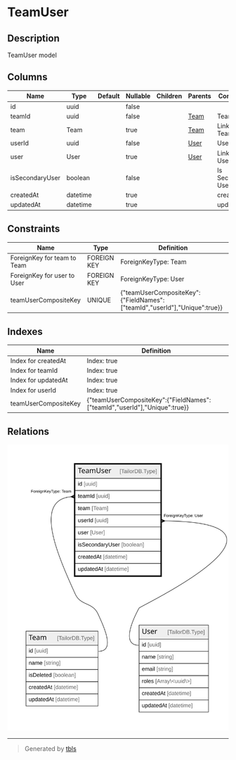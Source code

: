 # TeamUser

## Description

TeamUser model

## Columns

| Name | Type | Default | Nullable | Children | Parents | Comment |
| ---- | ---- | ------- | -------- | -------- | ------- | ------- |
| id | uuid |  | false |  |  |  |
| teamId | uuid |  | false |  | [Team](Team.md) | Team ID |
| team | Team |  | true |  | [Team](Team.md) | Link to the Team |
| userId | uuid |  | false |  | [User](User.md) | User ID |
| user | User |  | true |  | [User](User.md) | Link to the User |
| isSecondaryUser | boolean |  | false |  |  | Is Secondary User? |
| createdAt | datetime |  | true |  |  | createdAt |
| updatedAt | datetime |  | true |  |  | updatedAt |

## Constraints

| Name | Type | Definition |
| ---- | ---- | ---------- |
| ForeignKey for team to Team | FOREIGN KEY | ForeignKeyType: Team |
| ForeignKey for user to User | FOREIGN KEY | ForeignKeyType: User |
| teamUserCompositeKey | UNIQUE | {"teamUserCompositeKey":{"FieldNames":["teamId","userId"],"Unique":true}} |

## Indexes

| Name | Definition |
| ---- | ---------- |
| Index for createdAt | Index: true |
| Index for teamId | Index: true |
| Index for updatedAt | Index: true |
| Index for userId | Index: true |
| teamUserCompositeKey | {"teamUserCompositeKey":{"FieldNames":["teamId","userId"],"Unique":true}} |

## Relations

![er](TeamUser.svg)

---

> Generated by [tbls](https://github.com/k1LoW/tbls)
